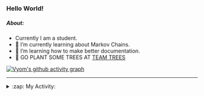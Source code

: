 ### Hello World!

##### About:
- Currently I am a student.
- 🌱 I’m currently learning about Markov Chains.
- 🌱 I’m learning how to make better documentation.
- 🌱 GO PLANT SOME TREES AT [TEAM TREES](https://teamtrees.org/)

[![Vyom's github activity graph](https://activity-graph.herokuapp.com/graph?username=Vyvy-vi)](https://github.com/ashutosh00710/github-readme-activity-graph)

---
<details>
  <summary>:zap: My Activity:</summary>
  
<!--START_SECTION:waka-->
![Code Time](http://img.shields.io/badge/Code%20Time-826%20hrs%208%20mins-blue)

**I'm a Night 🦉** 

```text
🌞 Morning    67 commits     ██░░░░░░░░░░░░░░░░░░░░░░░   8.38% 
🌆 Daytime    195 commits    ██████░░░░░░░░░░░░░░░░░░░   24.38% 
🌃 Evening    271 commits    ████████░░░░░░░░░░░░░░░░░   33.88% 
🌙 Night      267 commits    ████████░░░░░░░░░░░░░░░░░   33.38%

```
📅 **I'm Most Productive on Sunday** 

```text
Monday       77 commits     ██░░░░░░░░░░░░░░░░░░░░░░░   9.62% 
Tuesday      131 commits    ████░░░░░░░░░░░░░░░░░░░░░   16.38% 
Wednesday    125 commits    ████░░░░░░░░░░░░░░░░░░░░░   15.62% 
Thursday     106 commits    ███░░░░░░░░░░░░░░░░░░░░░░   13.25% 
Friday       108 commits    ███░░░░░░░░░░░░░░░░░░░░░░   13.5% 
Saturday     92 commits     ███░░░░░░░░░░░░░░░░░░░░░░   11.5% 
Sunday       161 commits    █████░░░░░░░░░░░░░░░░░░░░   20.12%

```


📊 **This Week I Spent My Time On** 

```text
🔥 Editors: 
VS Code                  14 hrs 9 mins       ██████████████████████░░░   88.38% 
Vim                      1 hr 51 mins        ███░░░░░░░░░░░░░░░░░░░░░░   11.62%

🐱‍💻 Projects: 
praise                   7 hrs 26 mins       ███████████░░░░░░░░░░░░░░   46.46% 
developer-rubric-discord-6 hrs 45 mins       ██████████░░░░░░░░░░░░░░░   42.14% 
phishing-check-bot       33 mins             ░░░░░░░░░░░░░░░░░░░░░░░░░   3.45% 
discord-bot              23 mins             ░░░░░░░░░░░░░░░░░░░░░░░░░   2.49% 
onboarding-bot           18 mins             ░░░░░░░░░░░░░░░░░░░░░░░░░   1.93%

```


 Last Updated on 18/06/2022 11:04:40 UTC
<!--END_SECTION:waka-->
</details>
